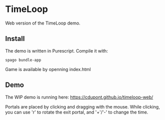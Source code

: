 TimeLoop
=======

Web version of the TimeLoop demo.


Install
-------
The demo is written in Purescript. Compile it with:
```
spago bundle-app
```

Game is available by openning index.html

Demo
----

The WIP demo is running here: https://cdupont.github.io/timeloop-web/

Portals are placed by clicking and dragging with the mouse. While clicking, you can use 'r' to rotate the exit portal, and '+'/'-' to change the time.
